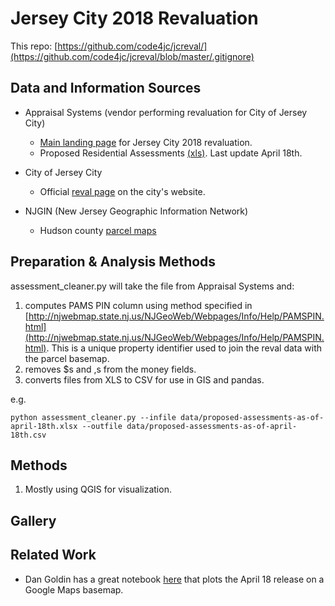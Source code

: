 # Jersey City 2018 Revaluation

This repo: [https://github.com/code4jc/jcreval/](https://github.com/code4jc/jcreval/blob/master/.gitignore)

## Data and Information Sources


- Appraisal Systems (vendor performing revaluation for City of Jersey City)
  - [Main landing page](http://www.asinj.com/revaluation.asp?p=current&id=359) for Jersey City 2018 revaluation.
  - Proposed Residential Assessments [(xls)](http://www.asinj.com/revaluation/docs/assessmentlists/359/Proposed%20Assessments%20as%20of%20April%2018th.xlsx). Last update April 18th.

  
- City of Jersey City
    - Official [reval page](http://www.cityofjerseycity.com/CityHall/taxes/reval/) on the city's website.


- NJGIN (New Jersey Geographic Information Network)
  - Hudson county [parcel maps](https://njgin.state.nj.us/NJ_NJGINExplorer/IW.jsp?DLayer=Parcels%20by%20County/Muni)
  
## Preparation & Analysis Methods

assessment_cleaner.py will take the file from Appraisal Systems and:
1. computes PAMS PIN column  using method specified in [http://njwebmap.state.nj.us/NJGeoWeb/Webpages/Info/Help/PAMSPIN.html](http://njwebmap.state.nj.us/NJGeoWeb/Webpages/Info/Help/PAMSPIN.html). This is a unique property identifier used to join the reval data with the parcel basemap.
2. removes $s and ,s from the money fields.
3. converts files from XLS to CSV for use in GIS and pandas.

e.g.

```
python assessment_cleaner.py --infile data/proposed-assessments-as-of-april-18th.xlsx --outfile data/proposed-assessments-as-of-april-18th.csv

```
## Methods

1. Mostly using QGIS for visualization.

## Gallery

## Related Work

- Dan Goldin has a great notebook [here](https://github.com/dangoldin/jersey-city-tax-assessment) that plots the April 18 release on a Google Maps basemap. 
